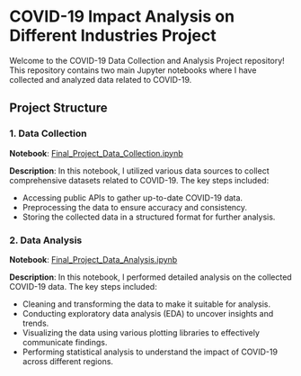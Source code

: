 # COVID-19 Impact Analysis on Different Industries Project

Welcome to the COVID-19 Data Collection and Analysis Project repository! This repository contains two main Jupyter notebooks where I have collected and analyzed data related to COVID-19.

## Project Structure

### 1. Data Collection

**Notebook**: [Final_Project_Data_Collection.ipynb](https://github.com/pyou-7/Impact-of-Covid-19-on-Different-Industries-in-the-U.S./blob/main/Final_Project_Data_Collection.ipynb)

**Description**: In this notebook, I utilized various data sources to collect comprehensive datasets related to COVID-19. The key steps included:
- Accessing public APIs to gather up-to-date COVID-19 data.
- Preprocessing the data to ensure accuracy and consistency.
- Storing the collected data in a structured format for further analysis.

### 2. Data Analysis

**Notebook**: [Final_Project_Data_Analysis.ipynb](https://github.com/pyou-7/Impact-of-Covid-19-on-Different-Industries-in-the-U.S./blob/main/Final_Project_Data_Analysis.ipynb)

**Description**: In this notebook, I performed detailed analysis on the collected COVID-19 data. The key steps included:
- Cleaning and transforming the data to make it suitable for analysis.
- Conducting exploratory data analysis (EDA) to uncover insights and trends.
- Visualizing the data using various plotting libraries to effectively communicate findings.
- Performing statistical analysis to understand the impact of COVID-19 across different regions.
